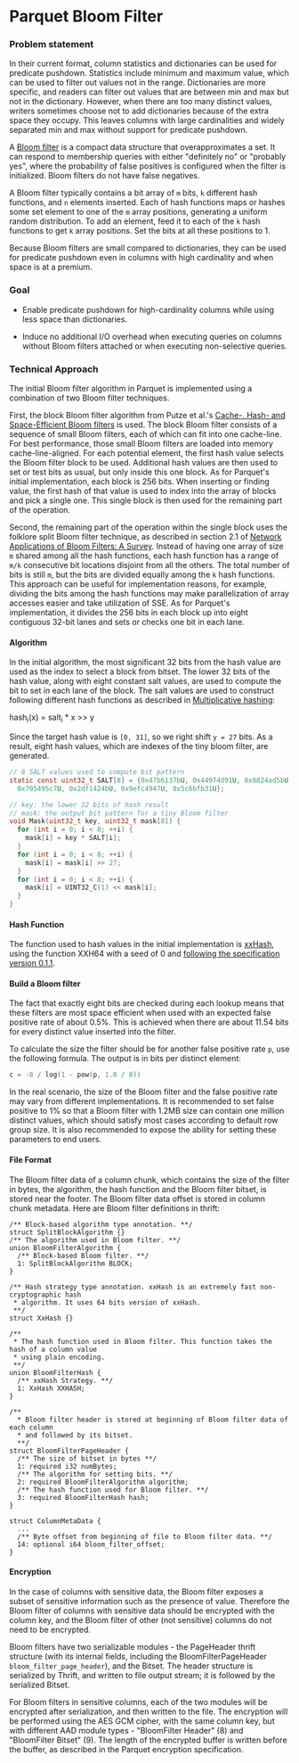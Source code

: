  <!--
  - Licensed to the Apache Software Foundation (ASF) under one
  - or more contributor license agreements.  See the NOTICE file
  - distributed with this work for additional information
  - regarding copyright ownership.  The ASF licenses this file
  - to you under the Apache License, Version 2.0 (the
  - "License"); you may not use this file except in compliance
  - with the License.  You may obtain a copy of the License at
  -
  -   http://www.apache.org/licenses/LICENSE-2.0
  -
  - Unless required by applicable law or agreed to in writing,
  - software distributed under the License is distributed on an
  - "AS IS" BASIS, WITHOUT WARRANTIES OR CONDITIONS OF ANY
  - KIND, either express or implied.  See the License for the
  - specific language governing permissions and limitations
  - under the License.
  -->

Parquet Bloom Filter
===
### Problem statement
In their current format, column statistics and dictionaries can be used for predicate
pushdown. Statistics include minimum and maximum value, which can be used to filter out
values not in the range. Dictionaries are more specific, and readers can filter out values
that are between min and max but not in the dictionary. However, when there are too many
distinct values, writers sometimes choose not to add dictionaries because of the extra
space they occupy. This leaves columns with large cardinalities and widely separated min
and max without support for predicate pushdown.

A [Bloom filter](https://en.wikipedia.org/wiki/Bloom_filter) is a compact data structure that
overapproximates a set. It can respond to membership queries with either "definitely no" or
"probably yes", where the probability of false positives is configured when the filter is
initialized. Bloom filters do not have false negatives.

A Bloom filter typically contains a bit array of `m` bits, `k` different hash functions,
and `n` elements inserted. Each of hash functions maps or hashes some set element to one of the
`m` array positions, generating a uniform random distribution. To add an element, feed it to each
of the `k` hash functions to get `k` array positions. Set the bits at all these positions to 1. 

Because Bloom filters are small compared to dictionaries, they can be used for predicate
pushdown even in columns with high cardinality and when space is at a premium.

### Goal
* Enable predicate pushdown for high-cardinality columns while using less space than
  dictionaries.

* Induce no additional I/O overhead when executing queries on columns without Bloom
  filters attached or when executing non-selective queries.

### Technical Approach
The initial Bloom filter algorithm in Parquet is implemented using a combination of two
Bloom filter techniques.

First, the block Bloom filter algorithm from Putze et al.'s [Cache-, Hash- and Space-Efficient
Bloom filters](http://algo2.iti.kit.edu/documents/cacheefficientbloomfilters-jea.pdf) is used.
The block Bloom filter consists of a sequence of small Bloom filters, each of which can fit
into one cache-line. For best performance, those small Bloom filters are loaded into memory
cache-line-aligned. For each potential element, the first hash value selects the Bloom filter block
to be used. Additional hash values are then used to set or test bits as usual, but only inside
this one block. As for Parquet's initial implementation, each block is 256 bits. When inserting or
finding value, the first hash of that value is used to index into the array of blocks and pick a
single one. This single block is then used for the remaining part of the operation.

Second, the remaining part of the operation within the single block uses the folklore split Bloom
filter technique, as described in section 2.1 of [Network Applications of Bloom Filters:
A Survey](https://www.eecs.harvard.edu/~michaelm/postscripts/im2005b.pdf). Instead of having one
array of size `m` shared among all the hash functions, each hash function has a range of `m/k`
consecutive bit locations disjoint from all the others. The total number of bits is still
`m`, but the bits are divided equally among the `k` hash functions. This approach
can be useful for implementation reasons, for example, dividing the bits among the hash functions
may make parallelization of array accesses easier and take utilization of SSE. As for Parquet's
implementation, it divides the 256 bits in each block up into eight contiguous 32-bit lanes and
sets or checks one bit in each lane.

#### Algorithm
In the initial algorithm, the most significant 32 bits from the hash value are used as the
index to select a block from bitset. The lower 32 bits of the hash value, along with eight
constant salt values, are used to compute the bit to set in each lane of the block.
The salt values are used to construct following different hash functions as described in
[Multiplicative hashing](https://en.wikipedia.org/wiki/Hash_function#Multiplicative_hashing):

hash<sub>i</sub>(x) = salt<sub>i</sub> * x >> y

Since the target hash value is `[0, 31]`, so we right shift `y = 27` bits. As a result, eight
hash values, which are indexes of the tiny bloom filter, are generated.

```c
// 8 SALT values used to compute bit pattern
static const uint32_t SALT[8] = {0x47b6137bU, 0x44974d91U, 0x8824ad5bU, 0xa2b7289dU,
  0x705495c7U, 0x2df1424bU, 0x9efc4947U, 0x5c6bfb31U};

// key: the lower 32 bits of hash result
// mask: the output bit pattern for a tiny Bloom filter
void Mask(uint32_t key, uint32_t mask[8]) {
  for (int i = 0; i < 8; ++i) {
    mask[i] = key * SALT[i];
  }
  for (int i = 0; i < 8; ++i) {
    mask[i] = mask[i] >> 27;
  }
  for (int i = 0; i < 8; ++i) {
    mask[i] = UINT32_C(1) << mask[i];
  }
}

```

#### Hash Function
The function used to hash values in the initial implementation is
[xxHash](https://cyan4973.github.io/xxHash/), using the function XXH64 with a
seed of 0 and [following the specification version
0.1.1](https://github.com/Cyan4973/xxHash/blob/v0.7.0/doc/xxhash_spec.md).

#### Build a Bloom filter
The fact that exactly eight bits are checked during each lookup means that these filters
are most space efficient when used with an expected false positive rate of about
0.5%. This is achieved when there are about 11.54 bits for every distinct value inserted
into the filter.

To calculate the size the filter should be for another false positive rate `p`, use the
following formula. The output is in bits per distinct element:

```c
c = -8 / log(1 - pow(p, 1.0 / 8))
```

In the real scenario, the size of the Bloom filter and the false positive rate may vary from
different implementations. It is recommended to set false positive to 1% so that a Bloom filter
with 1.2MB size can contain one million distinct values, which should satisfy most cases according
to default row group size. It is also recommended to expose the ability for setting these
parameters to end users.

#### File Format
The Bloom filter data of a column chunk, which contains the size of the filter in bytes, the
algorithm, the hash function and the Bloom filter bitset, is stored near the footer. The Bloom
filter data offset is stored in column chunk metadata. Here are Bloom filter definitions in
thrift:

```
/** Block-based algorithm type annotation. **/
struct SplitBlockAlgorithm {}
/** The algorithm used in Bloom filter. **/
union BloomFilterAlgorithm {
  /** Block-based Bloom filter. **/
  1: SplitBlockAlgorithm BLOCK;
}

/** Hash strategy type annotation. xxHash is an extremely fast non-cryptographic hash
 * algorithm. It uses 64 bits version of xxHash. 
 **/
struct XxHash {}

/** 
 * The hash function used in Bloom filter. This function takes the hash of a column value
 * using plain encoding.
 **/
union BloomFilterHash {
  /** xxHash Strategy. **/
  1: XxHash XXHASH;
}

/**
  * Bloom filter header is stored at beginning of Bloom filter data of each column
  * and followed by its bitset.
  **/
struct BloomFilterPageHeader {
  /** The size of bitset in bytes **/
  1: required i32 numBytes;
  /** The algorithm for setting bits. **/
  2: required BloomFilterAlgorithm algorithm;
  /** The hash function used for Bloom filter. **/
  3: required BloomFilterHash hash;
}

struct ColumnMetaData {
  ...
  /** Byte offset from beginning of file to Bloom filter data. **/
  14: optional i64 bloom_filter_offset;
}

```

#### Encryption
In the case of columns with sensitive data, the Bloom filter exposes a subset of sensitive
information such as the presence of value. Therefore the Bloom filter of columns with sensitive
data should be encrypted with the column key, and the Bloom filter of other (not sensitive) columns
do not need to be encrypted.

Bloom filters have two serializable modules - the PageHeader thrift structure (with its internal
fields, including the BloomFilterPageHeader `bloom_filter_page_header`), and the Bitset. The header
structure is serialized by Thrift, and written to file output stream; it is followed by the
serialized Bitset.

For Bloom filters in sensitive columns, each of the two modules will be encrypted after
serialization, and then written to the file. The encryption will be performed using the AES GCM
cipher, with the same column key, but with different AAD module types - "BloomFilter Header" (8)
and "BloomFilter Bitset" (9). The length of the encrypted buffer is written before the buffer, as
described in the Parquet encryption specification.
